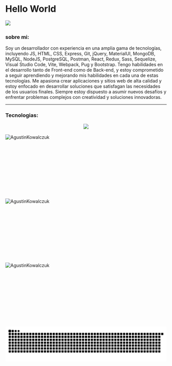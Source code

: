 <!-- ### Hi there 👋 -->
<!-- <image src="https://i.imgur.com/F5cKGN4.png" ></image> -->
<h1>Hello World</h1>
<a href="https://skyline.github.com/agustinkowalczuk/2023" alt="SkylineGithub">
<img src="https://github.com/AgustinKowalczuk/AgustinKowalczuk/blob/main/views/skylineGithub.gif">
</a>

<h3> sobre mi: </h3>
<p>Soy un desarrollador con experiencia en una amplia gama de tecnologías, incluyendo JS, HTML, CSS, Express, Git, jQuery, MaterialUI, MongoDB, MySQL, NodeJS, PostgreSQL, Postman, React, Redux, Sass, Sequelize, Visual Studio Code, Vite, Webpack, Pug y Bootstrap. Tengo habilidades en el desarrollo tanto de Front-end como de Back-end, y estoy comprometido a seguir aprendiendo y mejorando mis habilidades en cada una de estas tecnologías. Me apasiona crear aplicaciones y sitios web de alta calidad y estoy enfocado en desarrollar soluciones que satisfagan las necesidades de los usuarios finales. Siempre estoy dispuesto a asumir nuevos desafíos y enfrentar problemas complejos con creatividad y soluciones innovadoras.</p>
<hr />

<h3>Tecnologias:</h3>
<!-- <h3>Aqui mi Cv:</h3>[CV-Agustin Kowalczuk.pdf](https://github.com/AgustinKowalczuk/AgustinKowalczuk/files/6918890/CV-Agustin.Kowalczuk.pdf) -->

<p align="center">
<img src="https://skillicons.dev/icons?i=js,html,css,express,git,jquery,materialui,mongodb,mysql,nodejs,postgres,postman,react,redux,sass,sequelize,vscode,vite,webpack,pug,bootstrap,bash"/>
</p>

<div style="display:flex; flex-wrap: wrap; justify-content=center; align-items=center;">
  <img  width="300" height="200"  src="https://github-readme-stats.vercel.app/api/top-langs?username=AgustinKowalczuk&show_icons=true&bg_color=202020&text_color=B9B9B9&locale=es&layout=compact" alt="AgustinKowalczuk" />  
  <img  width='400' height="200" src="https://github-readme-streak-stats.herokuapp.com/?user=AgustinKowalczuk&show_icons=true&bg_color=202020&text_color=B9B9B9&theme=dark" alt="AgustinKowalczuk" />
  <img width='500' height="200" src="https://github-readme-stats.vercel.app/api?username=AgustinKowalczuk&count_private=true&bg_color=202020&text_color=B9B9B9" alt="AgustinKowalczuk" />
</div>


<img src="./views/snakeContributions.svg">
</div>
